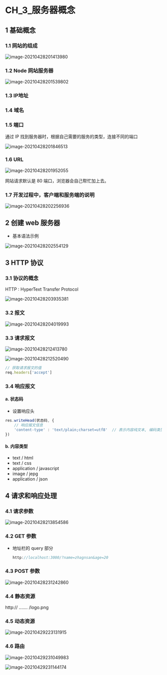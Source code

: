 # CH_3_服务器概念



## 1 基础概念

### 1.1 网站的组成

![image-20210428201413980](MarkDownPictures/image-20210428201413980.png)

### 1.2 Node 网站服务器

![image-20210428201539802](MarkDownPictures/image-20210428201539802.png)

### 1.3 IP地址

### 1.4 域名

### 1.5 端口

通过 IP 找到服务器时，根据自己需要的服务的类型，连接不同的端口

![image-20210428201846513](MarkDownPictures/image-20210428201846513.png)

### 1.6 URL

![image-20210428201952055](MarkDownPictures/image-20210428201952055.png)

网站请求默认是 80 端口，浏览器会自己帮忙加上去。

### 1.7 开发过程中，客户端和服务端的说明

![image-20210428202256936](MarkDownPictures/image-20210428202256936.png)



## 2 创建 web 服务器

* 基本语法示例

![image-20210428202554129](MarkDownPictures/image-20210428202554129.png)



## 3 HTTP 协议

### 3.1 协议的概念

HTTP : HyperText Transfer Protocol

![image-20210428203935381](MarkDownPictures/image-20210428203935381.png)

### 3.2 报文

![image-20210428204019993](MarkDownPictures/image-20210428204019993.png)

### 3.3 请求报文

![image-20210428212413780](MarkDownPictures/image-20210428212413780.png)

![image-20210428212520490](MarkDownPictures/image-20210428212520490.png)

```js
// 获取请求报文的值
req.headers['accept']
```

### 3.4 响应报文

#### a. 状态码

* 设置响应头

```js
res.writeHead(状态码, {
    // 响应报文信息
    'content-type' : 'text/plain;charset=utf8'	// 表示内容纯文本, 编码类型为 utf8
})
```

#### b. 内容类型

* text / html
* text / css
* application / javascript
* image / jepg
* application / json



## 4 请求和响应处理

### 4.1 请求参数

![image-20210428213854586](MarkDownPictures/image-20210428213854586.png)

### 4.2 GET 参数

* 地址栏的 query 部分

  ```js
  http://localhost:3000/?name=zhagnsan&age=20
  ```

### 4.3 POST 参数

![image-20210428231242860](MarkDownPictures/image-20210428231242860.png)

### 4.4 静态资源

http:// ....... /logo.png

### 4.5 动态资源

![image-20210429223131915](MarkDownPictures/image-20210429223131915.png)

### 4.6 路由

![image-20210429231049983](MarkDownPictures/image-20210429231049983.png)

![image-20210429231144174](MarkDownPictures/image-20210429231144174.png)



